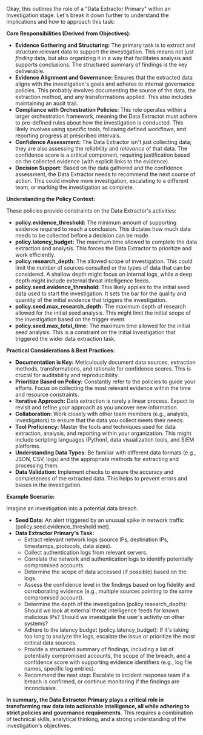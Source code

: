 Okay, this outlines the role of a "Data Extractor Primary" within an Investigation stage. Let's break it down further to understand the implications and how to approach this task:

**Core Responsibilities (Derived from Objectives):**

*   **Evidence Gathering and Structuring:** The primary task is to extract and structure relevant data to support the investigation.  This means not just *finding* data, but also organizing it in a way that facilitates analysis and supports conclusions.  The structured summary of findings is the key deliverable.
*   **Evidence Alignment and Governance:** Ensures that the extracted data aligns with the investigation's goals and adheres to internal governance policies. This probably involves documenting the source of the data, the extraction method, and any transformations applied.  This also includes maintaining an audit trail.
*   **Compliance with Orchestration Policies:**  This role operates within a larger orchestration framework, meaning the Data Extractor must adhere to pre-defined rules about how the investigation is conducted. This likely involves using specific tools, following defined workflows, and reporting progress at prescribed intervals.
*   **Confidence Assessment:**  The Data Extractor isn't just collecting data; they are also assessing the *reliability* and *relevance* of that data. The confidence score is a critical component, requiring justification based on the collected evidence (with explicit links to the evidence).
*   **Decision Support:** Based on the data gathered and the confidence assessment, the Data Extractor needs to recommend the next course of action. This could involve more investigation, escalating to a different team, or marking the investigation as complete.

**Understanding the Policy Context:**

These policies provide constraints on the Data Extractor's activities:

*   **policy.evidence_threshold:**  The minimum amount of supporting evidence required to reach a conclusion. This dictates how much data needs to be collected before a decision can be made.
*   **policy.latency_budget:** The maximum time allowed to complete the data extraction and analysis.  This forces the Data Extractor to prioritize and work efficiently.
*   **policy.research_depth:** The allowed scope of investigation.  This could limit the number of sources consulted or the types of data that can be considered.  A shallow depth might focus on internal logs, while a deep depth might include external threat intelligence feeds.
*   **policy.seed.evidence_threshold:**  This likely applies to the initial seed data used to start the investigation. It sets the bar for the quality and quantity of the initial evidence that triggers the investigation.
*   **policy.seed.max_research_depth:**  The maximum depth of research allowed for the initial seed analysis.  This might limit the initial scope of the investigation based on the trigger event.
*   **policy.seed.max_total_time:** The maximum time allowed for the initial seed analysis.  This is a constraint on the initial investigation that triggered the wider data extraction task.

**Practical Considerations & Best Practices:**

*   **Documentation is Key:**  Meticulously document data sources, extraction methods, transformations, and rationale for confidence scores. This is crucial for auditability and reproducibility.
*   **Prioritize Based on Policy:**  Constantly refer to the policies to guide your efforts.  Focus on collecting the most relevant evidence within the time and resource constraints.
*   **Iterative Approach:**  Data extraction is rarely a linear process.  Expect to revisit and refine your approach as you uncover new information.
*   **Collaboration:** Work closely with other team members (e.g., analysts, investigators) to ensure that the data you collect meets their needs.
*   **Tool Proficiency:**  Master the tools and techniques used for data extraction, analysis, and reporting within your organization.  This might include scripting languages (Python), data visualization tools, and SIEM platforms.
*   **Understanding Data Types:**  Be familiar with different data formats (e.g., JSON, CSV, logs) and the appropriate methods for extracting and processing them.
*   **Data Validation:** Implement checks to ensure the accuracy and completeness of the extracted data. This helps to prevent errors and biases in the investigation.

**Example Scenario:**

Imagine an investigation into a potential data breach.

*   **Seed Data:**  An alert triggered by an unusual spike in network traffic (policy.seed.evidence_threshold met).
*   **Data Extractor Primary's Task:**
    *   Extract relevant network logs (source IPs, destination IPs, timestamps, protocols, data sizes).
    *   Collect authentication logs from relevant servers.
    *   Correlate the network and authentication logs to identify potentially compromised accounts.
    *   Determine the scope of data accessed (if possible) based on the logs.
    *   Assess the confidence level in the findings based on log fidelity and corroborating evidence (e.g., multiple sources pointing to the same compromised account).
    *   Determine the depth of the investigation (policy.research_depth):  Should we look at external threat intelligence feeds for known malicious IPs?  Should we investigate the user's activity on other systems?
    *   Adhere to the latency budget (policy.latency_budget): If it's taking too long to analyze the logs, escalate the issue or prioritize the most critical data sources.
    *   Provide a structured summary of findings, including a list of potentially compromised accounts, the scope of the breach, and a confidence score with supporting evidence identifiers (e.g., log file names, specific log entries).
    *   Recommend the next step:  Escalate to incident response team if a breach is confirmed, or continue monitoring if the findings are inconclusive.

**In summary, the Data Extractor Primary plays a critical role in transforming raw data into actionable intelligence, all while adhering to strict policies and governance requirements.** This requires a combination of technical skills, analytical thinking, and a strong understanding of the investigation's objectives.